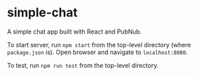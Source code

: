 # simple-chat
A simple chat app built with React and PubNub.

To start server, run `npm start` from the top-level directory (where `package.json` is). Open browser and navigate to `localhost:8080`.

To test, run `npm run test` from the top-level directory.
